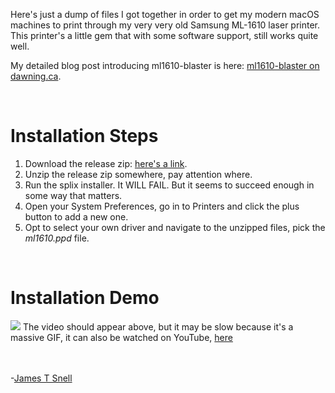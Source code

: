 Here's just a dump of files I got together in order to get my modern macOS machines to print through my very very old Samsung ML-1610 laser printer. This printer's a little gem that with some software support, still works quite well.

My detailed blog post introducing ml1610-blaster is here: <a href="https://dawning.ca/2017/ml1610-blaster-drivers-for-samsung-ml1610-on-macos-high-sierra/">ml1610-blaster on dawning.ca</a>.

<BR />
<h1>Installation Steps</h1>
<ol>
  <li>Download the release zip: <a href="https://github.com/docdawning/ml1610-blaster/archive/v1.0.zip" target="_new">here's a link</a>.</li>
  <li>Unzip the release zip somewhere, pay attention where.</li>
  <li>Run the splix installer. It WILL FAIL. But it seems to succeed enough in some way that matters.</li>
  <li>Open your System Preferences, go in to Printers and click the plus button to add a new one.</li>
  <li>Opt to select your own driver and navigate to the unzipped files, pick the <em>ml1610.ppd</em> file.
</ol>

<BR />
<h1>Installation Demo</h1>
<img src="https://github.com/docdawning/ml1610-blaster/blob/master/Samsung%20ML-1610/ml1610-blaster-1-screencast.gif?raw=true" />
The video should appear above, but it may be slow because it's a massive GIF, it can also be watched on YouTube, <a href="https://www.youtube.com/watch?v=SQFGFRP_Jz4" target="_new">here</a>


<BR /><BR />
-<a target="_new" href="https://jamessnell.com">James T Snell</a>
